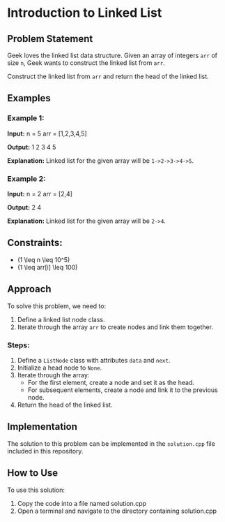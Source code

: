 # Introduction to Linked List

## Problem Statement

Geek loves the linked list data structure. Given an array of integers `arr` of size `n`, Geek wants to construct the linked list from `arr`.

Construct the linked list from `arr` and return the head of the linked list.

## Examples

### Example 1:
**Input:**
n = 5
arr = [1,2,3,4,5]

**Output:**
1 2 3 4 5

**Explanation:**
Linked list for the given array will be `1->2->3->4->5`.

### Example 2:
**Input:**
n = 2
arr = [2,4]

**Output:**
2 4

**Explanation:**
Linked list for the given array will be `2->4`.

## Constraints:
- \(1 \leq n \leq 10^5\)
- \(1 \leq arr[i] \leq 100\)

## Approach

To solve this problem, we need to:
1. Define a linked list node class.
2. Iterate through the array `arr` to create nodes and link them together.

### Steps:

1. Define a `ListNode` class with attributes `data` and `next`.
2. Initialize a head node to `None`.
3. Iterate through the array:
   - For the first element, create a node and set it as the head.
   - For subsequent elements, create a node and link it to the previous node.
4. Return the head of the linked list.

## Implementation

The solution to this problem can be implemented in the `solution.cpp` file included in this repository.


## How to Use
To use this solution:

1. Copy the code into a file named solution.cpp
2. Open a terminal and navigate to the directory containing solution.cpp